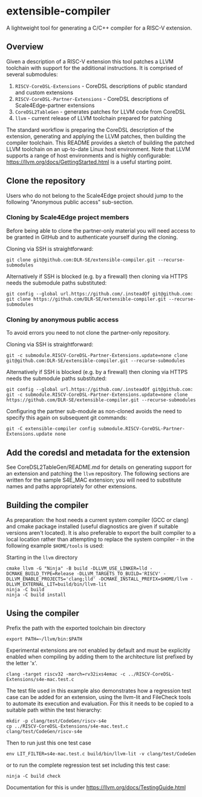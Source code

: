 # extensible-compiler

A lightweight tool for generating a C/C++ compiler for a RISC-V extension.

## Overview
Given a description of a RISC-V extension this tool patches a LLVM toolchain with support for the additional instructions. It is comprised of several submodules:
1. `RISCV-CoreDSL-Extensions` - CoreDSL descriptions of public standard and custom extensions
1. `RISCV-CoreDSL-Partner-Extensions` - CoreDSL descriptions of Scale4Edge-partner extensions 
1. `CoreDSL2TableGen` - generates patches for LLVM code from CoreDSL
1. `llvm` - current release of LLVM toolchain prepared for patching

The standard workflow is preparing the CoreDSL description of the extension, generating and applying the LLVM patches, then building the compiler toolchain. This README provides a sketch of building the patched LLVM toolchain on an up-to-date Linux host environment. Note that LLVM supports a range of host environments and is highly configurable: https://llvm.org/docs/GettingStarted.html is a useful starting point.

## Clone the repository

Users who do not belong to the Scale4Edge project should jump to the following "Anonymous public access" sub-section.

### Cloning by Scale4Edge project members

Before being able to clone the partner-only material you will need access to be granted in GitHub and to authenticate yourself during the cloning.

Cloning via SSH is straightforward:

    git clone git@github.com:DLR-SE/extensible-compiler.git --recurse-submodules

Alternatively if SSH is blocked (e.g. by a firewall) then cloning via HTTPS needs the submodule paths substituted:

    git config --global url.https://github.com/.insteadOf git@github.com:
    git clone https://github.com/DLR-SE/extensible-compiler.git --recurse-submodules

### Cloning by anonymous public access

To avoid errors you need to not clone the partner-only repository.

Cloning via SSH is straightforward:

    git -c submodule.RISCV-CoreDSL-Partner-Extensions.update=none clone git@github.com:DLR-SE/extensible-compiler.git --recurse-submodules

Alternatively if SSH is blocked (e.g. by a firewall) then cloning via HTTPS needs the submodule paths substituted:

    git config --global url.https://github.com/.insteadOf git@github.com:
    git -c submodule.RISCV-CoreDSL-Partner-Extensions.update=none clone https://github.com/DLR-SE/extensible-compiler.git --recurse-submodules

Configuring the partner sub-module as non-cloned avoids the need to specify this again on subsequent git commands:

    git -C extensible-compiler config submodule.RISCV-CoreDSL-Partner-Extensions.update none 

## Add the coredsl and metadata for the extension

See CoreDSL2TableGen/README.md for details on generating support for an extension and patching the `llvm` repository. The following sections are written for the sample S4E_MAC extension; you will need to substitute names and paths appropriately for other extensions.

## Building the compiler

As preparation: the host needs a current system compiler (GCC or clang) and cmake package installed (useful diagnostics are given if suitable versions aren't located). It is also preferable to export the built compiler to a local location rather than attempting to replace the system compiler - in the following  example `$HOME/tools` is used:

Starting in the `llvm` directory

    cmake llvm -G "Ninja" -B build -DLLVM_USE_LINKER=lld -DCMAKE_BUILD_TYPE=Release -DLLVM_TARGETS_TO_BUILD='RISCV' -DLLVM_ENABLE_PROJECTS='clang;lld' -DCMAKE_INSTALL_PREFIX=$HOME/llvm -DLLVM_EXTERNAL_LIT=build/bin/llvm-lit
    ninja -C build
    ninja -C build install
 
## Using the compiler

Prefix the path with the exported toolchain bin directory

    export PATH=~/llvm/bin:$PATH

Experimental extensions are not enabled by default and must be explicitly enabled when compiling by adding them to the architecture list prefixed by the letter 'x'. 

    clang -target riscv32 -march=rv32ixs4emac -c ../RISCV-CoreDSL-Extensions/s4e-mac.test.c

The test file used in this example also demonstrates how a regression test case can be added for an extension, using the llvm-lit and FileCheck tools to automate its execution and evaluation. For this it needs to be copied to a suitable path within the test hierarchy:

    mkdir -p clang/test/CodeGen/riscv-s4e
    cp ../RISCV-CoreDSL-Extensions/s4e-mac.test.c clang/test/CodeGen/riscv-s4e 

Then to run just this one test case

    env LIT_FILTER=s4e-mac.test.c build/bin/llvm-lit -v clang/test/CodeGen

or to run the complete regression test set including this test case:

    ninja -C build check

Documentation for this is under https://llvm.org/docs/TestingGuide.html
